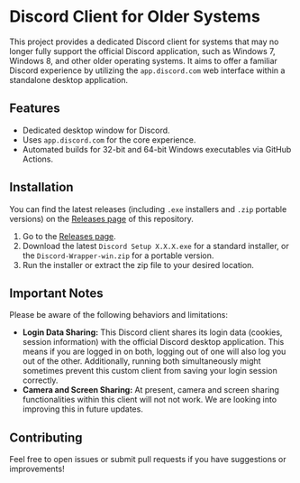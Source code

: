 # Discord Client for Older Systems

This project provides a dedicated Discord client for systems that may no longer fully support the official Discord application, such as Windows 7, Windows 8, and other older operating systems. It aims to offer a familiar Discord experience by utilizing the `app.discord.com` web interface within a standalone desktop application.

## Features

* Dedicated desktop window for Discord.
* Uses `app.discord.com` for the core experience.
* Automated builds for 32-bit and 64-bit Windows executables via GitHub Actions.

## Installation

You can find the latest releases (including `.exe` installers and `.zip` portable versions) on the [Releases page](https://github.com/MagicDippyEgg/discord-electron-oldersystems/releases) of this repository.

1.  Go to the [Releases page](https://github.com/MagicDippyEgg/discord-electron-oldersystems/releases).
2.  Download the latest `Discord Setup X.X.X.exe` for a standard installer, or the `Discord-Wrapper-win.zip` for a portable version.
3.  Run the installer or extract the zip file to your desired location.


## Important Notes

Please be aware of the following behaviors and limitations:

* **Login Data Sharing:** This Discord client shares its login data (cookies, session information) with the official Discord desktop application. This means if you are logged in on both, logging out of one will also log you out of the other. Additionally, running both simultaneously might sometimes prevent this custom client from saving your login session correctly.
* **Camera and Screen Sharing:** At present, camera and screen sharing functionalities within this client will not not work. We are looking into improving this in future updates.

## Contributing

Feel free to open issues or submit pull requests if you have suggestions or improvements!
